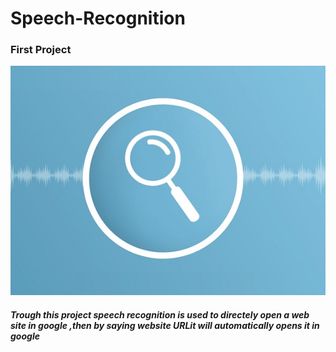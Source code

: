 # Speech-Recognition
### First Project
![alt text](images/wordpress-voice-search-guide-1.jpg)

##### Trough this project speech recognition is used to directely open a web site in google ,then by saying website URLit will automatically opens it in google
